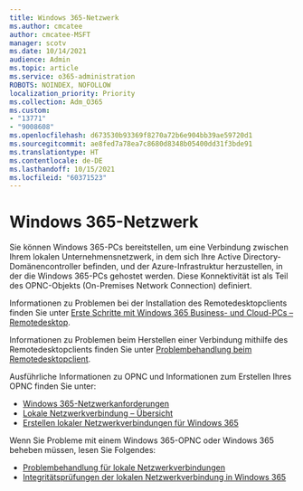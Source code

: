 ```yaml
---
title: Windows 365-Netzwerk
ms.author: cmcatee
author: cmcatee-MSFT
manager: scotv
ms.date: 10/14/2021
audience: Admin
ms.topic: article
ms.service: o365-administration
ROBOTS: NOINDEX, NOFOLLOW
localization_priority: Priority
ms.collection: Adm_O365
ms.custom:
- "13771"
- "9008608"
ms.openlocfilehash: d673530b93369f8270a72b6e904bb39ae59720d1
ms.sourcegitcommit: ae8fed7a78ea7c8680d8348b05400dd31f3bde91
ms.translationtype: HT
ms.contentlocale: de-DE
ms.lasthandoff: 10/15/2021
ms.locfileid: "60371523"
---
```

# <a name="windows-365-networking"></a>Windows 365-Netzwerk

Sie können Windows 365-PCs bereitstellen, um eine Verbindung zwischen Ihrem lokalen Unternehmensnetzwerk, in dem sich Ihre Active Directory-Domänencontroller befinden, und der Azure-Infrastruktur herzustellen, in der die Windows 365-PCs gehostet werden. Diese Konnektivität ist als Teil des OPNC-Objekts (On-Premises Network Connection) definiert.
 
Informationen zu Problemen bei der Installation des Remotedesktopclients finden Sie unter [Erste Schritte mit Windows 365 Business- und Cloud-PCs – Remotedesktop](https://docs.microsoft.com/windows-365/business/get-started-windows-365-business?view=o365-worldwide#remote-desktop).

Informationen zu Problemen beim Herstellen einer Verbindung mithilfe des Remotedesktopclients finden Sie unter [Problembehandlung beim Remotedesktopclient](https://docs.microsoft.com/azure/virtual-desktop/troubleshoot-client?context=/windows-365/context/pr-context).

Ausführliche Informationen zu OPNC und Informationen zum Erstellen Ihres OPNC finden Sie unter:

- [Windows 365-Netzwerkanforderungen](https://docs.microsoft.com/windows-365/requirements-network)
- [Lokale Netzwerkverbindung – Übersicht](https://docs.microsoft.com/windows-365/on-premises-network-connections)
- [Erstellen lokaler Netzwerkverbindungen für Windows 365](https://docs.microsoft.com/windows-365/create-on-premises-network-connection)

Wenn Sie Probleme mit einem Windows 365-OPNC oder Windows 365 beheben müssen, lesen Sie Folgendes:
 
- [Problembehandlung für lokale Netzwerkverbindungen](https://docs.microsoft.com/windows-365/troubleshoot-on-premises-network-connection)
- [Integritätsprüfungen der lokalen Netzwerkverbindung in Windows 365](https://docs.microsoft.com/windows-365/health-checks)